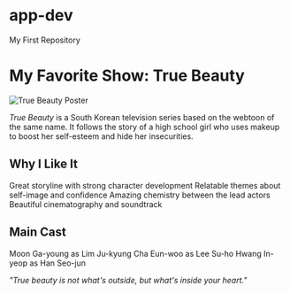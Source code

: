 # app-dev
My First Repository
# My Favorite Show: True Beauty

![True Beauty Poster]([https://upload.wikimedia.org/wikipedia/en/1/11/True_Beauty_TV_series.jpg](https://www.google.com/url?sa=i&url=https%3A%2F%2Fencrypted-tbn0.gstatic.com%2Fimages%3Fq%3Dtbn%3AANd9GcTjz0ZVkjvg6KjQbluwYqgpx_GLMn_6cJLqAdh7WOWdpJszZUf0&psig=AOvVaw3rai3l2n5icxDtZS2vhAB8&ust=1746772590321000&source=images&cd=vfe&opi=89978449&ved=0CBAQjRxqFwoTCND07ZOhk40DFQAAAAAdAAAAABAE))

*True Beauty* is a South Korean television series based on the webtoon of the same name. It follows the story of a high school girl who uses makeup to boost her self-esteem and hide her insecurities.

## Why I Like It

Great storyline with strong character development
Relatable themes about self-image and confidence
Amazing chemistry between the lead actors
Beautiful cinematography and soundtrack


## Main Cast

Moon Ga-young as Lim Ju-kyung
Cha Eun-woo as Lee Su-ho
Hwang In-yeop as Han Seo-jun


*"True beauty is not what's outside, but what's inside your heart."*

